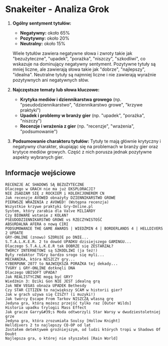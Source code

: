 # Snakeiter - Analiza Grok

1. **Ogólny sentyment tytułów:**
   - **Negatywny:** około 65%
   - **Pozytywny:** około 20%
   - **Neutralny:** około 15%

   Wiele tytułów zawiera negatywne słowa i zwroty takie jak "bezużyteczne", "upadek", "porażka", "niszczy", "szkodliwi", co wskazuje na dominujący negatywny sentyment. Pozytywne tytuły są mniej liczne, ale zawierają słowa takie jak "dobrze", "najlepszy", "idealna". Neutralne tytuły są najmniej liczne i nie zawierają wyraźnie pozytywnych ani negatywnych słów.

2. **Najczęstsze tematy lub słowa kluczowe:**
   - **Krytyka mediów i dziennikarstwa growego** (np. "pseudodziennikarstwo", "dziennikarstwo growe", "krzywe praktyki")
   - **Upadek i problemy w branży gier** (np. "upadek", "porażka", "niszczy")
   - **Recenzje i wrażenia z gier** (np. "recenzje", "wrażenia", "podsumowanie")

3. **Podsumowanie charakteru tytułów:**
   Tytuły te mają głównie krytyczny i negatywny charakter, skupiając się na problemach w branży gier oraz krytyce mediów growych. Część z nich porusza jednak pozytywne aspekty wybranych gier.

## Informacje wejściowe
```
RECENZJE AC SHADOWS SĄ BEZUŻYTECZNE
Dlaczego w GRACH nie ma już EKSPLORACJI?
NIE ZGADZAM SIĘ z ROCKIEM i KOLEKCJONEREM CN
Jak recenzje AVOWED obnażyły DZIENNIKARSTWO GROWE
PIERWSZE WRAŻENIA z AVOWED! (Wstępna recenzja)
Wszystkie krzywe praktyki Gry-Online.pl
System, który zarabia dla Valve MILIARDY
Czy BIOWARE wstanie z KOLAN?
PSEUDODZIENNIKARSTWO GROWE vs RZECZYWISTOŚĆ
ABSURDALNA AFERA o nową CIRI
PODSUMOWANIE THE GAME AWARDS | WIEDŹMIN 4 | BORDERLANDS 4 | HELLDIVERS 2 UPDATE
GRY-ONLINE (znowu) SZORUJE po DNIE...
S.T.A.L.K.E.R. 2 to dowód UPADKU dzisiejszego GAMINGU...
Dlaczego S.T.A.L.K.E.R tak DOBRZE się ZESTARZAŁ?
TWÓRCY INTERNETOWI są SZKODLIWI (ja też!)
Były redaktor TVGry bardzo srogo się myli...
MECHANIKA, która NISZCZY gry...
CYBERPUNK 2077 to NAJWIĘKSZA PORAŻKA tej dekady...
TVGRY i GRY-ONLINE dotknęli DNA
Dlaczego UBISOFT UPADA?
Jak REALISTYCZNE mogą być GRY?
Wiedźmin 3: Dziki Gon NIE JEST idealną grą
Jak NEW VEGAS obnaża UPADEK Bethesdy
Czy STAR CITIZEN to największy SCAM w historii gier?
Jak w grach używa się CISZY? (i muzyki!)
Jak twórcy Escape From Tarkov NISZCZĄ własną grę
Jedyna gra, którą możesz przejść tylko raz [Outer Wilds]
Historia upadku trylogii Mass Effect
Jak gracze Garry&#39;s Moda odtworzyli Star Warsy w dwudziestoletniej grze
Jedyna gra, która zrozumiała Soulsy [Hollow Knight]
Helldivers 2 to najlepszy CO-OP od lat
Zostałem detektywem groźniejszym, od ludzi których tropi w Shadows Of Doubt
Najlepsza gra, o której nie słyszałeś [Rain World]
```
